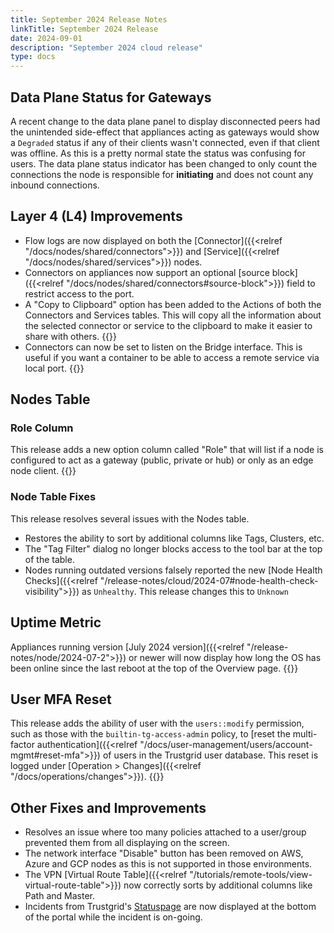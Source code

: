 ```yaml
---
title: September 2024 Release Notes
linkTitle: September 2024 Release
date: 2024-09-01
description: "September 2024 cloud release"
type: docs
---
```


## Data Plane Status for Gateways
A recent change to the data plane panel to display disconnected peers had the unintended side-effect that appliances acting as gateways would show a `Degraded` status if any of their clients wasn't connected, even if that client was offline. As this is a pretty normal state the status was confusing for users. The data plane status indicator has been changed to only count the connections the node is responsible for **initiating** and does not count any inbound connections. 

## Layer 4 (L4) Improvements
- Flow logs are now displayed on both the [Connector]({{<relref "/docs/nodes/shared/connectors">}}) and [Service]({{<relref "/docs/nodes/shared/services">}}) nodes.
- Connectors on appliances now support an optional [source block]({{<relref "/docs/nodes/shared/connectors#source-block">}}) field to restrict access to the port.
- A "Copy to Clipboard" option has been added to the Actions of both the Connectors and Services tables. This will copy all the information about the selected connector or service to the clipboard to make it easier to share with others. {{<tgimg src="connector-copy.png" width="50%" caption="Copying a connector to the clipboard">}}
- Connectors can now be set to listen on the Bridge interface.  This is useful if you want a container to be able to access a remote service via local port. {{<tgimg src="connector-bridge.png" width="35%" caption="Bridge interface for connectors">}}

## Nodes Table 
### Role Column
This release adds a new option column called "Role" that will list if a node is configured to act as a gateway (public, private or hub) or only as an edge node client.
{{<tgimg src="role-column.png" width="35%" caption="Nodes table with Role column">}}

### Node Table Fixes
This release resolves several issues with the Nodes table.
- Restores the ability to sort by additional columns like Tags, Clusters, etc.
- The "Tag Filter" dialog no longer blocks access to the tool bar at the top of the table.
- Nodes running outdated versions falsely reported the new [Node Health Checks]({{<relref "/release-notes/cloud/2024-07#node-health-check-visibility">}}) as `Unhealthy`.  This release changes this to `Unknown`

## Uptime Metric
Appliances running version [July 2024 version]({{<relref "/release-notes/node/2024-07-2">}}) or newer will now display how long the OS has been online since the last reboot at the top of the Overview page. 
{{<tgimg src="node-uptime.png" width="35%">}}

## User MFA Reset
This release adds the ability of user with the `users::modify` permission, such as those with the `builtin-tg-access-admin` policy, to [reset the multi-factor authentication]({{<relref "/docs/user-management/users/account-mgmt#reset-mfa">}}) of users in the Trustgrid user database. This reset is logged under [Operation > Changes]({{<relref "/docs/operations/changes">}}).
{{<tgimg src="/docs/user-management/users/account-mgmt/reset-mfa.png" width="50%" caption="Reset MFA prompt">}}

## Other Fixes and Improvements
- Resolves an issue where too many policies attached to a user/group prevented them from all displaying on the screen.
- The network interface "Disable" button has been removed on AWS, Azure and GCP nodes as this is not supported in those environments.
- The VPN [Virtual Route Table]({{<relref "/tutorials/remote-tools/view-virtual-route-table">}}) now correctly sorts by additional columns like Path and Master. 
- Incidents from Trustgrid's [Statuspage](https://status.trustgrid.io/) are now displayed at the bottom of the portal while the incident is on-going.
